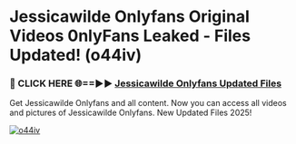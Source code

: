 # Jessicawilde Onlyfans Original Videos 0nlyFans Leaked - Files Updated! (o44iv)

<h3>🔴 CLICK HERE 🌐==►► <a href="https://tinyurl.com/ehrbuxhb" rel="nofollow">Jessicawilde Onlyfans Updated Files</a></h3>

Get Jessicawilde Onlyfans and all content. Now you can access all videos and pictures of Jessicawilde Onlyfans. New Updated Files 2025!

[![o44iv](https://i.imgur.com/lVYEuWS.gif)](https://tinyurl.com/ehrbuxhb)
